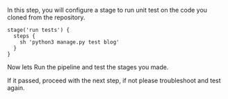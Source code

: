 In this step, you will configure a stage to run unit test on the code you cloned from the repository.


```
stage('run tests') {
  steps {
    sh 'python3 manage.py test blog'
  }
}

```		
Now lets Run the pipeline and test the stages you made.

If it passed, proceed with the next step, if not please troubleshoot and test again.
